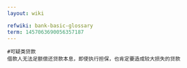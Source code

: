 ```yaml
---
layout: wiki

refwiki: bank-basic-glossary
term: 1457063690056357187
---
```


```
#可疑类贷款 
借款人无法足额偿还贷款本息，即使执行担保，也肯定要造成较大损失的贷款

```